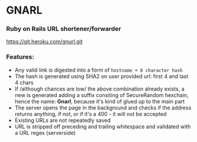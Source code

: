 # GNARL
### Ruby on Rails URL shortener/forwarder

https://git.heroku.com/gnurl.git

### Features:
- Any valid link is digested into a form of `hostname + 8 character hash`
- The hash is generated using SHA2 on user provided url: first 4 and last 4 chars
- If /although chances are low/ the above combination already exists, a new is generated adding a suffix consiting of SecureRandom hexchain, hence the name: **Gnarl**, because it's kind of glued up to the main part
- The server opens the page in the background and checks if the address returns anything, if not, or if it's a 400 - it will not be accepted
- Existing URLs are not repeatedly saved
- URL is stripped off preceding and trailing whitespace and validated with a URL regex (serverside)
